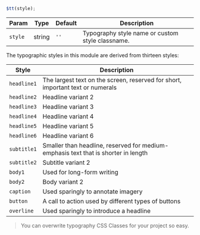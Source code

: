 ```js
$tt(style);
```

| Param   | Type   | Default | Description                                      |
| ------- | ------ | ------- | ------------------------------------------------ |
| `style` | string | `''`    | Typography style name or custom style classname. |

The typographic styles in this module are derived from thirteen styles:

| Style       | Description                                                                        |
| ----------- | ---------------------------------------------------------------------------------- |
| `headline1` | The largest text on the screen, reserved for short, important text or numerals     |
| `headline2` | Headline variant 2                                                                 |
| `headline3` | Headline variant 3                                                                 |
| `headline4` | Headline variant 4                                                                 |
| `headline5` | Headline variant 5                                                                 |
| `headline6` | Headline variant 6                                                                 |
| `subtitle1` | Smaller than headline, reserved for medium-emphasis text that is shorter in length |
| `subtitle2` | Subtitle variant 2                                                                 |
| `body1`     | Used for long-form writing                                                         |
| `body2`     | Body variant 2                                                                     |
| `caption`   | Used sparingly to annotate imagery                                                 |
| `button`    | A call to action used by different types of buttons                                |
| `overline`  | Used sparingly to introduce a headline                                             |

> You can overwrite typography CSS Classes for your project so easy.
